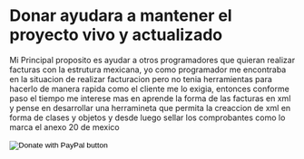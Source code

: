 # Donar ayudara a mantener el proyecto vivo y actualizado
Mi Principal proposito es ayudar a otros programadores que quieran realizar facturas con la estrutura mexicana, 
yo como programador me encontraba en la situacion de realizar facturacion pero no tenia herramientas para hacerlo de 
manera rapida como el cliente me lo exigia, entonces conforme paso el tiempo me interese mas en aprende la forma 
de las facturas en xml y pense en desarrollar una herramineta que permita la creaccion de xml en forma de clases y 
objetos y desde luego sellar los comprobantes como lo marca el anexo 20 de mexico

<form action="https://www.paypal.com/cgi-bin/webscr" method="post" target="_top">
<input type="hidden" name="cmd" value="_s-xclick" />
<input type="hidden" name="hosted_button_id" value="LYAK7CBWDNVMY" />
<input type="image" src="https://www.paypalobjects.com/en_US/MX/i/btn/btn_donateCC_LG.gif" border="0" name="submit" title="PayPal - The safer, easier way to pay online!" alt="Donate with PayPal button" />
<img alt="" border="0" src="https://www.paypal.com/en_MX/i/scr/pixel.gif" width="1" height="1" />
</form>
